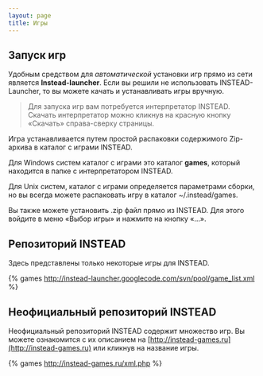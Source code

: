 ```yaml
---
layout: page
title: Игры
---
```

## Запуск игр

Удобным средством для *автоматической* установки игр прямо из сети является **Instead-launcher**.
Если вы решили не использовать INSTEAD-Launcher, то вы можете 
качать и устанавливать игры вручную.

> Для запуска игр вам потребуется интерпретатор INSTEAD. Скачать интерпретатор можно кликнув на красную 
> кнопку «Скачать» справа-сверху страницы.

Игра устанавливается путем простой распаковки содержимого Zip-архива в каталог с играми INSTEAD.

Для Windows систем каталог с играми это каталог **games**, который находится в папке с интерпретатором INSTEAD.

Для Unix систем, каталог с играми определяется параметрами сборки, но вы всегда можете распаковать игру 
в каталог ~/.instead/games.

Вы также можете установить .zip файл прямо из INSTEAD. Для этого войдите в меню «Выбор игры» 
и нажмите на кнопку «…».

## Репозиторий INSTEAD

Здесь представлены только некоторые игры для INSTEAD.

{% games http://instead-launcher.googlecode.com/svn/pool/game_list.xml %}

## Неофициальный репозиторий INSTEAD

Неофициальный репозиторий INSTEAD содержит множество игр. Вы можете ознакомится
с их описанием на [http://instead-games.ru](http://instead-games.ru) или кликнув на
название игры.

{% games http://instead-games.ru/xml.php %}
